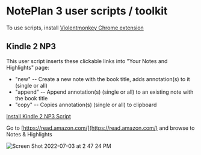 # NotePlan 3 user scripts / toolkit

To use scripts, install [Violentmonkey Chrome extension](https://chrome.google.com/webstore/detail/violentmonkey/jinjaccalgkegednnccohejagnlnfdag)

## Kindle 2 NP3

This user script inserts these clickable links into "Your Notes and Highlights" page:
- "new" -- Create a new note with the book title, adds annotation(s) to it (single or all)
- "append" -- Append annotation(s) (single or all) to an existing note with the book title
- "copy" -- Copies annotation(s) (single or all) to clipboard

[Install Kindle 2 NP3 Script](https://raw.githubusercontent.com/jlc467/np3_user_scripts/main/kindle_to_np3.user.js)

Go to [https://read.amazon.com/](https://read.amazon.com/) and browse to Notes & Highlights

![Screen Shot 2022-07-03 at 2 47 24 PM](https://user-images.githubusercontent.com/6405557/177053220-1094d89f-1042-493c-95ce-0ce34866f829.png)


 
